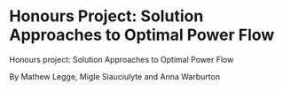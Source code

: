 # Honours Project: Solution Approaches to Optimal Power Flow
Honours project: Solution Approaches to Optimal Power Flow

By Mathew Legge, Migle Siauciulyte and Anna Warburton

